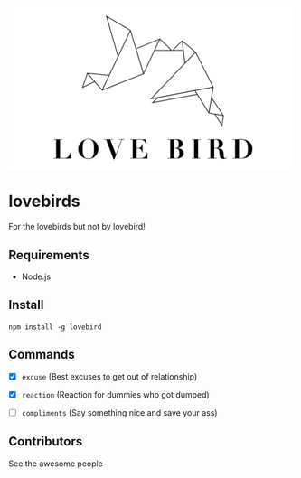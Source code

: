 <img align="center" width="600" src="media/icon.png">

# lovebirds
For the lovebirds but not by lovebird!

## Requirements

- Node.js

## Install

```cli
npm install -g lovebird
```

## Commands

- [x] `excuse` (Best excuses to get out of relationship)
- [x] `reaction` (Reaction for dummies who got dumped)
- [ ] `compliments` (Say something nice and save your ass)


## Contributors

See the awesome people